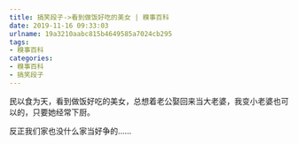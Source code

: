 ```yaml
---
title: 搞笑段子->看到做饭好吃的美女 | 糗事百科
date: 2019-11-16 09:33:03
urlname: 19a3210aabc815b4649585a7024cb295
tags: 
- 糗事百科
categories:
- 糗事百科
- 搞笑段子
---
```

民以食为天，看到做饭好吃的美女，总想着老公娶回来当大老婆，我变小老婆也可以的，只要她经常下厨。

反正我们家也没什么家当好争的……


